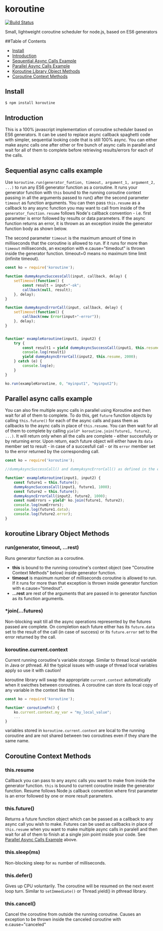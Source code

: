 # koroutine

[![Build Status](https://travis-ci.org/raksoras/koroutine.svg?branch=master)](https://travis-ci.org/raksoras/koroutine)

Small, lightweight coroutine scheduler for node.js, based on ES6 generators

##Table of Contents

- [Install](#install)
- [Introduction](#introduction)
- [Sequential Async Calls Example](#sequential-async-calls-example)
- [Parallel Async Calls Example](#parallel-async-calls-example)
- [Koroutine Library Object Methods](#koroutine-library-object-methods)
- [Coroutine Context Methods](#coroutine-context-methods)

## Install

```sh
$ npm install koroutine
```

## Introduction

This is a 100% javascript implementation of coroutine scheduler based on ES6 generators. It can be used 
to replace async callback spaghetti code with simpler, sequential looking code that is still 100% async.
You can either make async calls one after other or fire bunch of async calls in parallel and wait for all
of them to complete before retrieving results/errors for each of the calls.

## Sequential async calls example

Use `koroutine.run(generator_funtion, timeout, argument_1, argument_2, ...)` to run any ES6 generator function 
as a coroutine. It runs your generator function with `this` bound to the running coroutine context passing in all the
arguments passed to run() after the second parameter `timeout` as function arguments. You can then pass `this.resume` as a 
callback to any async function you may want to call from inside of the `generator_function`. `resume` follows Node's callback 
convention - i.e. first parameter is error followed by results or data parameters. If the async function returns an error, it 
is thrown as an exception inside the generator function body as shown below.

The second parameter `timeout` is the maximum amount of time in milliseconds that the coroutine is allowed to run. If it 
runs for more than `timeout` milliseconds, an exception with e.cause="timedout" is thrown inside the generator function. 
timeout=0 means no maximum time limit (infinite timeout).

```js
const ko = require('koroutine');

function dummyAsyncSuccessCall(input, callback, delay) {
    setTimeout(function() {
        const result = input+"-ok";
        callback(null, result);
    }, delay);
}

function dummyAsyncErrorCall(input, callback, delay) {
    setTimeout(function() {
        callback(new Error(input+"-error"));
    }, delay);
}


function* exampleKoroutine(input1, input2) {
    try {
        const result1 = yield dummyAsyncSuccessCall(input1, this.resume, 1000);
        console.log(result1)
        yield dummyAsyncErrorCall(input2, this.resume, 2000);
    } catch (e) {
        console.log(e);
    }
}

ko.run(exampleKoroutine, 0, "myinput1", "myinput2");
```

## Parallel async calls example

You can also fire multiple async calls in parallel using Koroutine and then wait for all of them to complete. To do this, get 
`future` function objects by calling `this.future()` for each of the async calls and pass them as callbacks to the async calls 
in place of `this.resume`. You can then wait for all of them to complete by calling `yield* koroutine.join(future1, future2, 
...)`. It will return only when all the calls are complete - either succesfully or by returning error. Upon return, each 
future object will either have its `data` member set to result - in case of a succesfull call - or its `error` member set to 
the error returned by the corresponding call.

```js
const ko = require('koroutine');

//dummyAsyncSuccessCall() and dummyAsyncErrorCall() as defined in the example above

function* exampleKoroutine(input1, input2) {
    const future1 = this.future();
    dummyAsyncSuccessCall(input1, future1, 1000);
    const future2 = this.future();
    dummyAsyncErrorCall(input2, future2, 1000);
    const numErrors = yield* ko.join(future1, future2);
    console.log(numErrors);
    console.log(future1.data);
    console.log(future2.error);
}
```
## koroutine Library Object Methods

### run(generator, timeout, ...rest)
Runs generator function as a coroutine. 

  * __this__ is bound to the running coroutine's context object (see "Coroutine Context Methods" below) inside generator function.  
  * __timeout__ is maximum number of milliseconds coroutine is allowed to run. If it runs for more than that exception is thrown inside generator function with e.cause="timedout".   
  * __...rest__  are rest of the arguments that are passed in to generator function as its function arguments.  

### *join(...futures)
Non-blocking wait till all the async operations represented by the futures passed are complete. On completion each future either has its `future.data` set to the result of the call (in case of success) or its `future.error` set to the error returned by the call.

### koroutine.current.context
Current running coroutine's variable storage. Similar to thread local variable in Java or pthread. All the typical issues with usage of thread local variables apply so use it with caution!

koroutine library will swap the appropriate `current.context` automatically when it swicthes between coroutines. A coroutine can store its local copy of any variable in the context like this
```js
const ko = require('koroutine');

function* coroutineFn() {
    ko.current.context.my_var = "my_local_value";
    ...
}
```
variables stored in `koroutine.current.context` are local to the running coroutine and are not shared between two coroutines even if they share the same name.
## Coroutine Context Methods

### this.resume
Callback you can pass to any async calls you want to make from inside the generator function. `this` is bound to current coroutine inside the generator function. Resume follows Node js callback convention where first parameter is an error followed by one or more result parameters.

### this.future()
Returns a future function object which can be passed as a callback to any async call you wish to make. Futures can be used as callbacks in place of `this.resume` when you want to make multiple async calls in paralell and then wait for all of them to finish at a single join point inside your code. See [Parallel Async Calls Example](#parallel-async-calls-example) above.

### this.sleep(ms)
Non-blocking sleep for `ms` number of milliseconds.

### this.defer()
Gives up CPU voluntarily. The coroutine will be resumed on the next event loop turn. Similar to `setImmediate()` or Thread.yield() in pthread library.

### this.cancel()
Cancel the coroutine from outside the running coroutine. Causes an exception to be thrown inside the canceled coroutine with e.cause="canceled"

